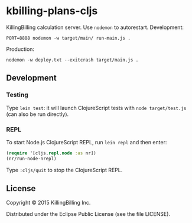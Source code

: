 # kbilling-plans-cljs

KillingBilling calculation server.
Use `nodemon` to autorestart.
Development:

    PORT=8888 nodemon -w target/main/ run-main.js .

Production:

    nodemon -w deploy.txt --exitcrash target/main.js .


## Development

### Testing

Type `lein test`: it will launch ClojureScript tests with `node target/test.js` (can also be run directly). 

### REPL

To start Node.js ClojureScript REPL, run `lein repl` and then enter: 

```clojure
(require '[cljs.repl.node :as nr])
(nr/run-node-nrepl)
```
Type `:cljs/quit` to stop the ClojureScript REPL.


## License

Copyright © 2015 KillingBilling Inc.

Distributed under the Eclipse Public License (see the file LICENSE).
